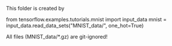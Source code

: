 This folder is created by

from tensorflow.examples.tutorials.mnist import input_data
mnist = input_data.read_data_sets("MNIST_data/", one_hot=True)

All files (MNIST_data/*.gz) are git-ignored!
